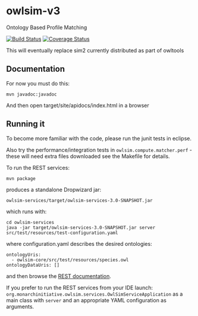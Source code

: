 # owlsim-v3

Ontology Based Profile Matching

[![Build Status](https://travis-ci.org/monarch-initiative/owlsim-v3.svg?branch=master)](https://travis-ci.org/monarch-initiative/owlsim-v3)
[![Coverage Status](https://coveralls.io/repos/monarch-initiative/owlsim-v3/badge.svg?branch=master&service=github)](https://coveralls.io/github/monarch-initiative/owlsim-v3?branch=master)

This will eventually replace sim2 currently distributed as part of owltools

## Documentation

For now you must do this:

    mvn javadoc:javadoc

And then open target/site/apidocs/index.html in a browser

## Running it

To become more familiar with the code, please run the junit tests in eclipse.

Also try the performance/integration tests in `owlsim.compute.matcher.perf` - these will need extra files downloaded
see the Makefile for details.

To run the REST services:

    mvn package

produces a standalone Dropwizard jar:

    owlsim-services/target/owlsim-services-3.0-SNAPSHOT.jar

which runs with:

    cd owlsim-services
    java -jar target/owlsim-services-3.0-SNAPSHOT.jar server src/test/resources/test-configuration.yaml

where configuration.yaml describes the desired ontologies:

    ontologyUris:
      - owlsim-core/src/test/resources/species.owl
    ontologyDataUris: []

and then browse the [REST documentation](http://localhost:8080/api/docs/).

If you prefer to run the REST services from your IDE launch:
`org.monarchinitiative.owlsim.services.OwlSimServiceApplication` as a main
class with `server` and an appropriate YAML configuration as arguments.
